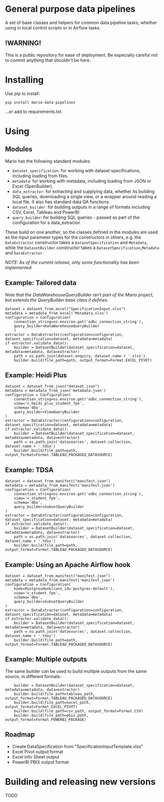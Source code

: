 # General purpose data pipelines 

A set of base classes and helpers for 
common data pipeline tasks, whether using
in local control scripts or in Airflow tasks.

## !WARNING!
This is a public repository for ease of deployment.
Be especially careful not to commit anything
that shouldn't be here.

# Installing
Use pip to install:

`pip install mario-data-pipelines`

...or add to requirements.txt.

# Using

## Modules

Mario has the following standard modules:

* `dataset_specification`: for working with dataset 
specifications, including loading from files.
* `metadata`: for working with 
metadata, including loading from JSON or Excel (SpecBuilder).
* `data_extractor`: for extracting and supplying
data, whether its building SQL queries, downloading a 
single view, or a wrapper around reading a local file. It also
has standard data QA functions.
* `dataset_builder`: for building outputs in a range of
formats including CSV, Excel, Tableau and PowerBI
* `query_builder`: for building SQL queries - passed as 
part of the configuration for a data_extractor.

These build on one another, so the classes defined
in the modules are used as the input parameter types
for the constructors in others, e.g. the `DataExtractor`
constructor takes a `DatasetSpecification` and `Metadata`, 
while the `DatasetBuilder` constructor takes a 
`DatasetSpecification`,`Metadata` and `DataExtractor`.

_NOTE: As of the current release, only some
functionality has been implemented._

## Example: Tailored data
_Note that the DataWarehouseQueryBuilder isn't part of the Mario 
project, but extends the QueryBuilder base class it defines._
~~~
dataset = dataset_from_excel("SpecificationInput.xlsx")
metadata = metadata_from_excel('Metadata.xlsx')
configuration = Configuration(
    connection_string=os.environ.get('odbc_connection_string'),
    query_builder=DataWarehouseQueryBuilder
    )
extractor = DataExtractor(configuration=configuration, dataset_specification=dataset, metadata=metadata)
if extractor.validate_data():
    builder = DatasetBuilder(dataset_specification=dataset, metadata=metadata, data=extractor)
    path = os.path.join(dataset.enquiry, dataset.name + '.xlsx')
    builder.build(file_path=path, output_format=Format.EXCEL_PIVOT)
~~~

## Example: Heidi Plus

~~~
dataset = dataset_from_json("dataset.json")
metadata = metadata_from_json('metadata.json')
configuration = Configuration(
    connection_string=os.environ.get('odbc_connection_string'),
    view='v_heidi_plus_student_fpe',
    schema='dbo',
    query_builder=ViewQueryBuilder
)
extractor = DataExtractor(configuration=configuration, dataset_specification=dataset, metadata=metadata)
if extractor.validate_data():
    builder = DatasetBuilder(dataset_specification=dataset, metadata=metadata, data=extractor)
    path = os.path.join('datasources', dataset.collection, dataset.name + '.tdsx')
    builder.build(file_path=path, output_format=Format.TABLEAU_PACKAGED_DATASOURCE)
~~~

## Example: TDSA
~~~
dataset = dataset_from_manifest("manifest.json")
metadata = metadata_from_manifest('manifest.json')
configuration = Configuration(
    connection_string=os.environ.get('odbc_connection_string'),
    view='v_student_fpe',
    schema='dbo',
    query_builder=SubsetQueryBuilder
)
extractor = DataExtractor(configuration=configuration, dataset_specification=dataset, metadata=metadata)
if extractor.validate_data():
    builder = DatasetBuilder(dataset_specification=dataset, metadata=metadata, data=extractor)
    path = os.path.join('datasources', dataset.collection, dataset.name + '.tdsx')
    builder.build(file_path=path, output_format=Format.TABLEAU_PACKAGED_DATASOURCE)
~~~

## Example: Using an Apache Airflow hook

~~~
dataset = dataset_from_manifest("manifest.json")
metadata = metadata_from_manifest('manifest.json')
configuration = Configuration(
    hook=PostgresHook(conn_id='postgres-default'),
    view='v_student_fpe',
    schema='dbo',
    query_builder=SubsetQueryBuilder
)
extractor = DataExtractor(configuration=configuration, dataset_specification=dataset, metadata=metadata)
if extractor.validate_data():
    builder = DatasetBuilder(dataset_specification=dataset, metadata=metadata, data=extractor)
    path = os.path.join('datasources', dataset.collection, dataset.name + '.tdsx')
    builder.build(file_path=path, output_format=Format.TABLEAU_PACKAGED_DATASOURCE)
~~~


## Example: Multiple outputs
The same builder can be used to build multiple outputs 
from the same source, in different formats:
~~~
    builder = DatasetBuilder(dataset_specification=dataset, metadata=metadata, data=extractor)
    builder.build(file_path=tableau_path, output_format=Format.TABLEAU_PACKAGED_DATASOURCE)
    builder.build(file_path=excel_path, output_format=Format.EXCEL_PIVOT)
    builder.build(file_path=csv_path, output_format=Format.CSV)
    builder.build(file_path=pbix_path, output_format=Format.POWERBI_PACKAGE)
~~~


## Roadmap

* Create DataSpecification from "SpecificationInputTemplate.xlsx" 
* Excel Pivot output format
* Excel Info Sheet output
* PowerBI PBIX output format


# Building and releasing new versions
TODO